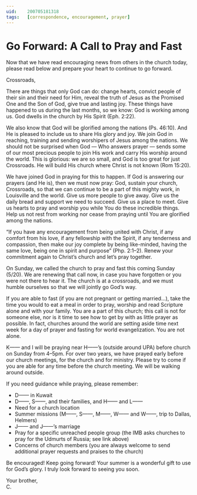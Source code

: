 ```yaml
---
uid:	200705181318
tags:   [correspondence, encouragement, prayer]
---
```

  
# Go Forward: A Call to Pray and Fast

Now that we have read encouraging news from others in the church today, please read below and prepare your heart to continue to go forward.

Crossroads,

There are things that only God can do: change hearts, convict people of their sin and their need for Him, reveal the truth of Jesus as the Promised One and the Son of God, give true and lasting joy. These things have happened to us during the last months, so we know: God is working among us. God dwells in the church by His Spirit (Eph. 2:22).

We also know that God will be glorified among the nations (Ps. 46:10). And He is pleased to include us to share His glory and joy. We join God in reaching, training and sending worshipers of Jesus among the nations. We should not be surprised when God — Who answers prayer — sends some of our most precious people to join His work and carry His worship around the world. This is glorious: we are so small, and God is too great for just Crossroads. He will build His church where Christ is not known (Rom 15:20).

We have joined God in praying for this to happen. If God is answering our prayers (and He is), then we must now pray: God, sustain your church, Crossroads, so that we can continue to be a part of this mighty work, in Louisville and the world. Give us more people to give away. Give us the daily bread and support we need to succeed. Give us a place to meet. Give us hearts to pray and worship you while You do these incredible things. Help us not rest from working nor cease from praying until You are glorified among the nations.

“If you have any encouragement from being united with Christ, if any comfort from his love, if any fellowship with the Spirit, if any tenderness and compassion, then make our joy complete by being like-minded, having the same love, being one in spirit and purpose” (Php. 2:1–2). Renew your commitment again to Christ’s church and let’s pray together.

On Sunday, we called the church to pray and fast this coming Sunday (5/20). We are renewing that call now, in case you have forgotten or you were not there to hear it. The church is at a crossroads, and we must humble ourselves so that we will jointly go God’s way.

If you are able to fast (if you are not pregnant or getting married…), take the time you would to eat a meal in order to pray, worship and read Scripture alone and with your family. You are a part of this church; this call is not for someone else, nor is it time to see how to get by with as little prayer as possible. In fact, churches around the world are setting aside time next week for a day of prayer and fasting for world evangelization. You are not alone.

K—— and I will be praying near H——’s (outside around UPA) before church on Sunday from 4–5pm. For over two years, we have prayed early before our church meetings, for the church and for ministry. Please try to come if you are able for any time before the church meeting. We will be walking around outside.

If you need guidance while praying, please remember:

- D—— in Kuwait
- D——, S——, and their families, and H—— and L——
- Need for a church location
- Summer missions (M——, S——, M——, W—— and W——, trip to Dallas, Helmers)
- J—— and J——’s marriage
- Pray for a specific unreached people group (the IMB asks churches to pray for the Udmurts of Russia; see link above)
- Concerns of church members (you are always welcome to send additional prayer requests and praises to the church)

Be encouraged! Keep going forward! Your summer is a wonderful gift to use for God’s glory. I truly look forward to seeing you soon.

Your brother,  
C.
